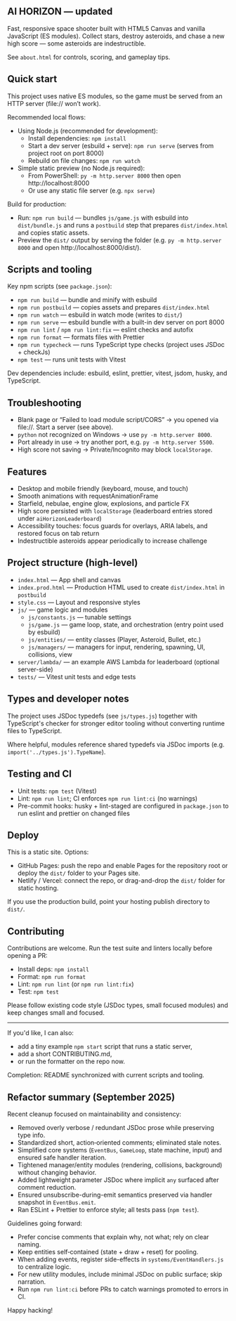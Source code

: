 ## AI HORIZON — updated

Fast, responsive space shooter built with HTML5 Canvas and vanilla JavaScript (ES modules). Collect stars, destroy asteroids, and chase a new high score — some asteroids are indestructible.

See `about.html` for controls, scoring, and gameplay tips.

## Quick start

This project uses native ES modules, so the game must be served from an HTTP server (file:// won’t work).

Recommended local flows:

- Using Node.js (recommended for development):
  - Install dependencies: `npm install`
  - Start a dev server (esbuild + serve): `npm run serve` (serves from project root on port 8000)
  - Rebuild on file changes: `npm run watch`
- Simple static preview (no Node.js required):
  - From PowerShell: `py -m http.server 8000` then open http://localhost:8000
  - Or use any static file server (e.g. `npx serve`)

Build for production:

- Run: `npm run build` — bundles `js/game.js` with esbuild into `dist/bundle.js` and runs a `postbuild` step that prepares `dist/index.html` and copies static assets.
- Preview the `dist/` output by serving the folder (e.g. `py -m http.server 8000` and open http://localhost:8000/dist/).

## Scripts and tooling

Key npm scripts (see `package.json`):

- `npm run build` — bundle and minify with esbuild
- `npm run postbuild` — copies assets and prepares `dist/index.html`
- `npm run watch` — esbuild in watch mode (writes to `dist/`)
- `npm run serve` — esbuild bundle with a built-in dev server on port 8000
- `npm run lint` / `npm run lint:fix` — eslint checks and autofix
- `npm run format` — formats files with Prettier
- `npm run typecheck` — runs TypeScript type checks (project uses JSDoc + checkJs)
- `npm test` — runs unit tests with Vitest

Dev dependencies include: esbuild, eslint, prettier, vitest, jsdom, husky, and TypeScript.

## Troubleshooting

- Blank page or “Failed to load module script/CORS” → you opened via file://. Start a server (see above).
- `python` not recognized on Windows → use `py -m http.server 8000`.
- Port already in use → try another port, e.g. `py -m http.server 5500`.
- High score not saving → Private/Incognito may block `localStorage`.

## Features

- Desktop and mobile friendly (keyboard, mouse, and touch)
- Smooth animations with requestAnimationFrame
- Starfield, nebulae, engine glow, explosions, and particle FX
- High score persisted with `localStorage` (leaderboard entries stored under `aiHorizonLeaderboard`)
- Accessibility touches: focus guards for overlays, ARIA labels, and restored focus on tab return
- Indestructible asteroids appear periodically to increase challenge

## Project structure (high-level)

- `index.html` — App shell and canvas
- `index.prod.html` — Production HTML used to create `dist/index.html` in `postbuild`
- `style.css` — Layout and responsive styles
- `js/` — game logic and modules
  - `js/constants.js` — tunable settings
  - `js/game.js` — game loop, state, and orchestration (entry point used by esbuild)
  - `js/entities/` — entity classes (Player, Asteroid, Bullet, etc.)
  - `js/managers/` — managers for input, rendering, spawning, UI, collisions, view
- `server/lambda/` — an example AWS Lambda for leaderboard (optional server-side)
- `tests/` — Vitest unit tests and edge tests

## Types and developer notes

The project uses JSDoc typedefs (see `js/types.js`) together with TypeScript's checker for stronger editor tooling without converting runtime files to TypeScript.

Where helpful, modules reference shared typedefs via JSDoc imports (e.g. `import('../types.js').TypeName`).

## Testing and CI

- Unit tests: `npm test` (Vitest)
- Lint: `npm run lint`; CI enforces `npm run lint:ci` (no warnings)
- Pre-commit hooks: husky + lint-staged are configured in `package.json` to run eslint and prettier on changed files

## Deploy

This is a static site. Options:

- GitHub Pages: push the repo and enable Pages for the repository root or deploy the `dist/` folder to your Pages site.
- Netlify / Vercel: connect the repo, or drag-and-drop the `dist/` folder for static hosting.

If you use the production build, point your hosting publish directory to `dist/`.

## Contributing

Contributions are welcome. Run the test suite and linters locally before opening a PR:

- Install deps: `npm install`
- Format: `npm run format`
- Lint: `npm run lint` (or `npm run lint:fix`)
- Test: `npm test`

Please follow existing code style (JSDoc types, small focused modules) and keep changes small and focused.

---

If you'd like, I can also:

- add a tiny example `npm start` script that runs a static server,
- add a short CONTRIBUTING.md,
- or run the formatter on the repo now.

Completion: README synchronized with current scripts and tooling.

## Refactor summary (September 2025)

Recent cleanup focused on maintainability and consistency:

- Removed overly verbose / redundant JSDoc prose while preserving type info.
- Standardized short, action‑oriented comments; eliminated stale notes.
- Simplified core systems (`EventBus`, `GameLoop`, state machine, input) and ensured safe handler iteration.
- Tightened manager/entity modules (rendering, collisions, background) without changing behavior.
- Added lightweight parameter JSDoc where implicit `any` surfaced after comment reduction.
- Ensured unsubscribe-during-emit semantics preserved via handler snapshot in `EventBus.emit`.
- Ran ESLint + Prettier to enforce style; all tests pass (`npm test`).

Guidelines going forward:

- Prefer concise comments that explain why, not what; rely on clear naming.
- Keep entities self‑contained (state + draw + reset) for pooling.
- When adding events, register side-effects in `systems/EventHandlers.js` to centralize logic.
- For new utility modules, include minimal JSDoc on public surface; skip narration.
- Run `npm run lint:ci` before PRs to catch warnings promoted to errors in CI.

Happy hacking!
